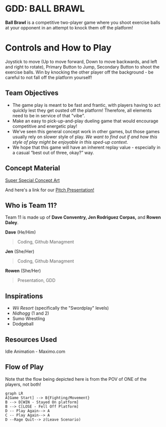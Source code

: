 ﻿# GDD: BALL BRAWL

**Ball Brawl** is a competitive two-player game where you shoot exercise balls at your opponent in an attempt to knock them off the platform!

# Controls and How to Play 

Joystick to move (Up to move forward, Down to move backwards, and left and right to rotate), Primary Button to Jump, Secondary Button to shoot the exercise balls. Win by knocking the other player off the background - be careful to not fall off the platform yourself! 

## Team Objectives
- The game play is meant to be fast and frantic, with players having to act quickly lest they get ousted off the platform! Therefore, all elements need to be in service of that "vibe".
- Make an easy to pick-up-and-play dueling game that would encourage competitive and energetic play!
- We’ve seen this general concept work in other games, but those games usually rely on slower style of play. *We want to find out if and how this style of play might be enjoyable in this sped-up context*. 
- We hope that this game will have an inherent replay value - especially in a casual “best out of three, okay?” way.


## Concept Material

[Super Special Concept Art](https://postimg.cc/w7P1yzBD)

And here's a link for our [Pitch Presentation!](https://docs.google.com/presentation/d/1dO5ZK0UfcBUhKSRx8C6OsOin1n6W5V3cr5_YiIkr7mg/edit?usp=sharing)


## Who is Team 11?

Team 11 is made up of **Dave Conventry, Jen Rodriguez Corpas,** and **Rowen Daley**.  

**Dave** (He/Him)
> Coding, Github Managment

**Jen** (She/Her)
> Coding, Github Managment 

**Rowen** (She/Her)
> Presentation, GDD


## Inspirations

- *Wii Resort* (specifically the "Swordplay" levels)
- *Nidhogg* (1 and 2)
- Sumo Wrestling
- Dodgeball

## Resources Used

Idle Animation - Maximo.com

## Flow of Play

Note that the flow being depicted here is from the POV of ONE of the players, not both!
```mermaid
graph LR
A[Game Start] --> B{Fighting/Movement}
B --> D[WIN - Stayed On platform]
B --> C[LOSE - Fell Off Platform]
D -- Play Again--> A
C -- Play Again--> A
D --Rage Quit--> z(Leave Scenario)

```
